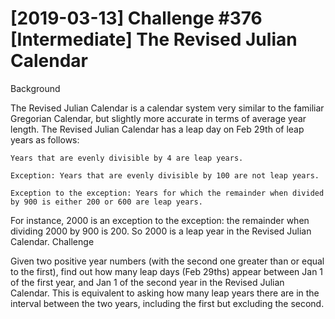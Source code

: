 # [2019-03-13] Challenge #376 [Intermediate] The Revised Julian Calendar
Background

The Revised Julian Calendar is a calendar system very similar to the familiar Gregorian Calendar, but slightly more accurate in terms of average year length. The Revised Julian Calendar has a leap day on Feb 29th of leap years as follows:

    Years that are evenly divisible by 4 are leap years.

    Exception: Years that are evenly divisible by 100 are not leap years.

    Exception to the exception: Years for which the remainder when divided by 900 is either 200 or 600 are leap years.

For instance, 2000 is an exception to the exception: the remainder when dividing 2000 by 900 is 200. So 2000 is a leap year in the Revised Julian Calendar.
Challenge

Given two positive year numbers (with the second one greater than or equal to the first), find out how many leap days (Feb 29ths) appear between Jan 1 of the first year, and Jan 1 of the second year in the Revised Julian Calendar. This is equivalent to asking how many leap years there are in the interval between the two years, including the first but excluding the second.
